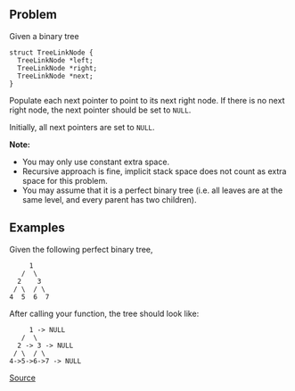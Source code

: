 ## Problem
Given a binary tree

```
struct TreeLinkNode {
  TreeLinkNode *left;
  TreeLinkNode *right;
  TreeLinkNode *next;
}
```

Populate each next pointer to point to its next right node. If there is no next right node, the next pointer should be set to `NULL`.

Initially, all next pointers are set to `NULL`.

**Note:**
* You may only use constant extra space.
* Recursive approach is fine, implicit stack space does not count as extra space for this problem.
* You may assume that it is a perfect binary tree (i.e. all leaves are at the same level, and every parent has two children).

## Examples
Given the following perfect binary tree,
```
     1
   /  \
  2    3
 / \  / \
4  5  6  7
```
After calling your function, the tree should look like:
```
     1 -> NULL
   /  \
  2 -> 3 -> NULL
 / \  / \
4->5->6->7 -> NULL
```

[Source](https://leetcode.com/problems/populating-next-right-pointers-in-each-node/description/)
